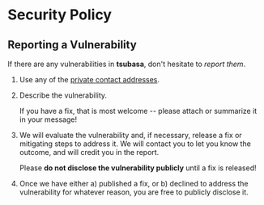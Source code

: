 # Security Policy

## Reporting a Vulnerability

If there are any vulnerabilities in **tsubasa**, don't hesitate to _report them_.

1. Use any of the
   [private contact addresses](https://github.com/keep-starknet-strange/tsubasa#support).
2. Describe the vulnerability.

   If you have a fix, that is most welcome -- please attach or summarize it in
   your message!

3. We will evaluate the vulnerability and, if necessary, release a fix or
   mitigating steps to address it. We will contact you to let you know the
   outcome, and will credit you in the report.

   Please **do not disclose the vulnerability publicly** until a fix is
   released!

4. Once we have either a) published a fix, or b) declined to address the
   vulnerability for whatever reason, you are free to publicly disclose it.
